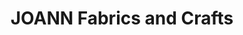 ---
title: "JOANN Fabrics and Crafts"
url: /the-auburn-mile/joann-fabrics-and-crafts/
shop: craft
---